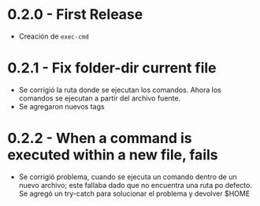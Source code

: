 # 0.2.0 - First Release

- Creación de `exec-cmd`

# 0.2.1 - Fix folder-dir current file

- Se corrigió la ruta donde se ejecutan los comandos. Ahora los comandos se ejecutan a partir del archivo fuente.
- Se agregaron nuevos tags

# 0.2.2 - When a command is executed within a new file, fails

- Se corrigió problema, cuando se ejecuta un comando dentro de un nuevo archivo; este fallaba dado que no encuentra una ruta po defecto. Se agregó un try-catch para solucionar el problema y devolver $HOME
